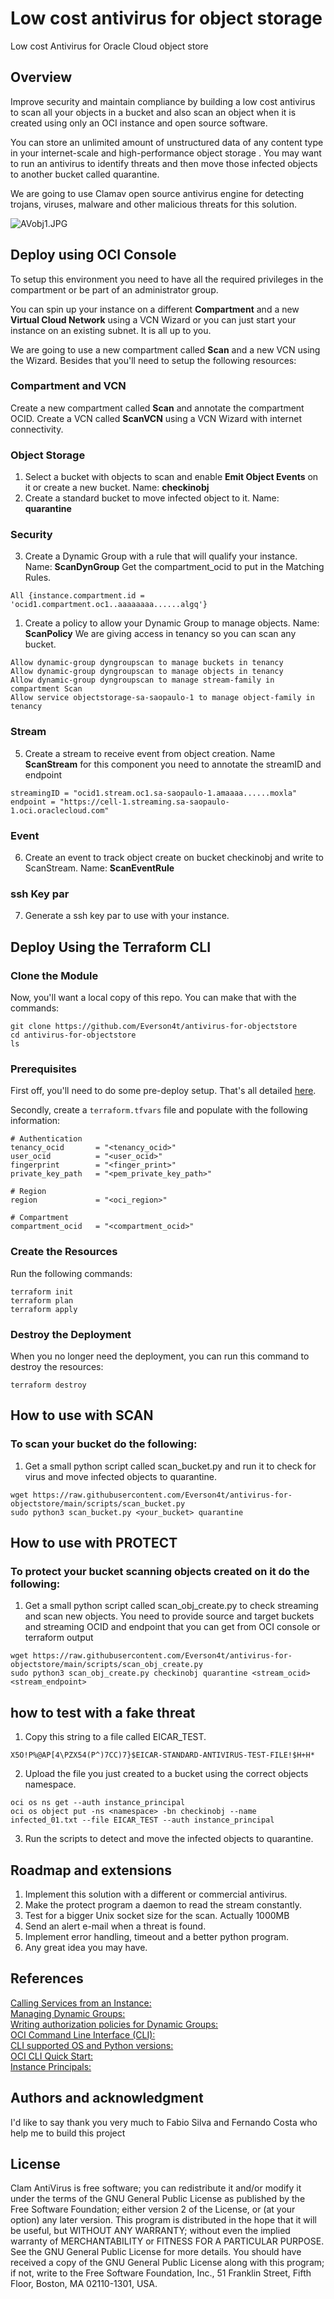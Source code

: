 # Low cost antivirus for object storage

Low cost Antivirus for Oracle Cloud object store 

## Overview

Improve security and maintain compliance by building a low cost antivirus to scan all your objects in a bucket and also scan an object when it is created using only an OCI instance and open source software.

You can store an unlimited amount of unstructured data of any content type in your internet-scale and high-performance object storage . You may want to run an antivirus to identify threats and then move those infected objects to another bucket called quarantine.

We are going to use Clamav open source antivirus engine for detecting trojans, viruses, malware and other malicious threats for this solution.

![AVobj1.JPG](https://github.com/Everson4t/antivirus-for-objectstore/blob/main/images/AVobj1.JPG)

## Deploy using OCI Console

To setup this environment you need to have all the required privileges in the compartment or be part of an administrator group.

You can spin up your instance on a different **Compartment** and a new **Virtual Cloud Network** using a VCN Wizard or you can just start your instance on an existing subnet. It is all up to you.

We are going to use a new compartment called **Scan** and a new VCN using the Wizard. Besides that you'll need to setup the following resources:

### Compartment and VCN
Create a new compartment called **Scan** and annotate the compartment OCID. 
Create a VCN called **ScanVCN** using a VCN Wizard with internet connectivity. 

### Object Storage

1. Select a bucket with objects to scan and enable **Emit Object Events** on it or create a new bucket. Name: **checkinobj**
2. Create a standard bucket to move infected object to it. Name: **quarantine**

### Security 

3. Create a Dynamic Group with a rule that will qualify your instance. Name: **ScanDynGroup** Get the compartment_ocid to put in the Matching Rules.
``` 
All {instance.compartment.id = 'ocid1.compartment.oc1..aaaaaaaa......algq'} 
 ```
1. Create a policy to allow your Dynamic Group to manage objects. Name: **ScanPolicy** We are giving access in tenancy so you can scan any bucket.
```
Allow dynamic-group dyngroupscan to manage buckets in tenancy
Allow dynamic-group dyngroupscan to manage objects in tenancy
Allow dynamic-group dyngroupscan to manage stream-family in compartment Scan
Allow service objectstorage-sa-saopaulo-1 to manage object-family in tenancy
```
### Stream

5. Create a stream to receive event from object creation. Name **ScanStream**
for this component you need to annotate the streamID and endpoint 
```
streamingID = "ocid1.stream.oc1.sa-saopaulo-1.amaaaa......moxla"
endpoint = "https://cell-1.streaming.sa-saopaulo-1.oci.oraclecloud.com"
```
### Event
6. Create an event to track object create on bucket checkinobj and write to ScanStream. Name: **ScanEventRule**

### ssh Key par 
7. Generate a ssh key par to use with your instance.

## Deploy Using the Terraform CLI

### Clone the Module

Now, you'll want a local copy of this repo. You can make that with the commands:
```
git clone https://github.com/Everson4t/antivirus-for-objectstore
cd antivirus-for-objectstore
ls
```
### Prerequisites
First off, you'll need to do some pre-deploy setup.  That's all detailed [here](https://github.com/cloud-partners/oci-prerequisites).

Secondly, create a `terraform.tfvars` file and populate with the following information:

```
# Authentication
tenancy_ocid       = "<tenancy_ocid>"
user_ocid          = "<user_ocid>"
fingerprint        = "<finger_print>"
private_key_path   = "<pem_private_key_path>"

# Region
region             = "<oci_region>"

# Compartment
compartment_ocid   = "<compartment_ocid>"
```
### Create the Resources
Run the following commands:

    terraform init
    terraform plan
    terraform apply

### Destroy the Deployment
When you no longer need the deployment, you can run this command to destroy the resources:

    terraform destroy

## How to use with SCAN 

### To scan your bucket do the following:
1. Get a small python script called scan_bucket.py and run it to check for virus and move infected objects to quarantine.
```
wget https://raw.githubusercontent.com/Everson4t/antivirus-for-objectstore/main/scripts/scan_bucket.py
sudo python3 scan_bucket.py <your_bucket> quarantine
```

## How to use with PROTECT

### To protect your bucket scanning objects created on it do the following:
1. Get a small python script called scan_obj_create.py to check streaming and scan new objects.
   You need to provide source and target buckets and streaming OCID and endpoint that you can get from OCI console or terraform output
```
wget https://raw.githubusercontent.com/Everson4t/antivirus-for-objectstore/main/scripts/scan_obj_create.py
sudo python3 scan_obj_create.py checkinobj quarantine <stream_ocid> <stream_endpoint> 
```

## how to test with a fake threat

1. Copy this string to a file called EICAR_TEST.
```
X5O!P%@AP[4\PZX54(P^)7CC)7}$EICAR-STANDARD-ANTIVIRUS-TEST-FILE!$H+H*
```
2. Upload the file you just created to a bucket using the correct objects namespace.
```
oci os ns get --auth instance_principal
oci os object put -ns <namespace> -bn checkinobj --name infected_01.txt --file EICAR_TEST --auth instance_principal
```
3. Run the scripts to detect and move the infected objects to quarantine.

## Roadmap and extensions 

1. Implement this solution with a different or commercial antivirus.  
2. Make the protect program a daemon to read the stream constantly.
3. Test for a bigger Unix socket size for the scan. Actually 1000MB
4. Send an alert e-mail when a threat is found. 
5. Implement error handling, timeout and a better python program.
6. Any great idea you may have.

## References

[Calling Services from an Instance:](https://docs.cloud.oracle.com/en-us/iaas/Content/Identity/Tasks/callingservicesfrominstances.htm) \
[Managing Dynamic Groups:](https://docs.cloud.oracle.com/en-us/iaas/Content/Identity/Tasks/managingdynamicgroups.htm) \
[Writing authorization policies for Dynamic Groups:](https://docs.cloud.oracle.com/en-us/iaas/Content/Identity/Tasks/callingservicesfrominstances.htm#Writing) \
[OCI Command Line Interface (CLI):](https://docs.cloud.oracle.com/en-us/iaas/Content/API/Concepts/cliconcepts.htm) \
[CLI supported OS and Python versions:](https://docs.cloud.oracle.com/en-us/iaas/Content/API/Concepts/cliconcepts.htm#SupportedPythonVersionsandOperatingSystems) \
[OCI CLI Quick Start:](https://docs.cloud.oracle.com/en-us/iaas/Content/API/SDKDocs/cliinstall.htm) \
[Instance Principals:](https://blogs.oracle.com/cloud-infrastructure/announcing-instance-principals-for-identity-and-access-management)

## Authors and acknowledgment

I'd like to say thank you very much to Fabio Silva and Fernando Costa who help me to build this project

## License

Clam AntiVirus is free software; you can redistribute it and/or modify it under the terms of the GNU General Public License as published by the Free Software Foundation; either version 2 of the License, or (at your option) any later version. This program is distributed in the hope that it will be useful, but WITHOUT ANY WARRANTY; without even the implied warranty of MERCHANTABILITY or FITNESS FOR A PARTICULAR PURPOSE. See the GNU General Public License for more details. You should have received a copy of the GNU General Public License along with this program; if not, write to the Free Software Foundation, Inc., 51 Franklin Street, Fifth Floor, Boston, MA 02110-1301, USA.
